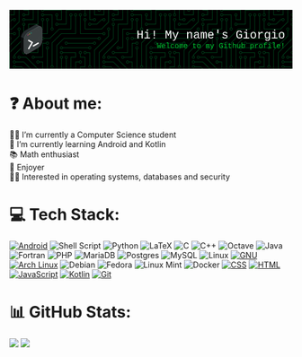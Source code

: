 ![Header](./github-header-image_v2.png)
# ❓ About me:
👨‍🎓 I’m currently a Computer Science student <br> 🌱 I’m currently learning Android and Kotlin <br> 📚 Math enthusiast <br> 🐧 Enjoyer <br> 👨‍💻 Interested in operating systems, databases and security

# 💻 Tech Stack:

[![Android](https://img.shields.io/badge/Android-3DDC84?logo=android&logoColor=white&style=for-the-badge)](#)
![Shell Script](https://img.shields.io/badge/shell_script-%23121011.svg?style=for-the-badge&logo=gnu-bash&logoColor=white) 
![Python](https://img.shields.io/badge/python-3670A0?style=for-the-badge&logo=python&logoColor=ffdd54) 
![LaTeX](https://img.shields.io/badge/latex-%23008080.svg?style=for-the-badge&logo=latex&logoColor=white) 
![C](https://img.shields.io/badge/c-%2300599C.svg?style=for-the-badge&logo=c&logoColor=white) 
![C++](https://img.shields.io/badge/c++-%2300599C.svg?style=for-the-badge&logo=c%2B%2B&logoColor=white) 
![Octave](https://img.shields.io/badge/OCTAVE-darkblue?style=for-the-badge&logo=octave&logoColor=fcd683) 
![Java](https://img.shields.io/badge/java-%23ED8B00.svg?style=for-the-badge&logo=openjdk&logoColor=white) 
![Fortran](https://img.shields.io/badge/Fortran-%23734F96.svg?style=for-the-badge&logo=fortran&logoColor=white) 
![PHP](https://img.shields.io/badge/php-%23777BB4.svg?style=for-the-badge&logo=php&logoColor=white) 
![MariaDB](https://img.shields.io/badge/MariaDB-003545?style=for-the-badge&logo=mariadb&logoColor=white) 
![Postgres](https://img.shields.io/badge/postgres-%23316192.svg?style=for-the-badge&logo=postgresql&logoColor=white) 
![MySQL](https://img.shields.io/badge/mysql-%2300000f.svg?style=for-the-badge&logo=mysql&logoColor=white) 
![Linux](https://img.shields.io/badge/Linux-FCC624?style=for-the-badge&logo=linux&logoColor=black) 
[![GNU](https://img.shields.io/badge/GNU-000000?logo=gnu&logoColor=white&style=for-the-badge)](#)
[![Arch Linux](https://img.shields.io/badge/Arch%20Linux-1793D1?logo=arch-linux&logoColor=fff&style=for-the-badge)](#)
![Debian](https://img.shields.io/badge/Debian-D70A53?style=for-the-badge&logo=debian&logoColor=white) 
![Fedora](https://img.shields.io/badge/Fedora-294172?style=for-the-badge&logo=fedora&logoColor=white) 
![Linux Mint](https://img.shields.io/badge/Linux%20Mint-87CF3E?style=for-the-badge&logo=Linux%20Mint&logoColor=white) 
![Docker](https://img.shields.io/badge/docker-%230db7ed.svg?style=for-the-badge&logo=docker&logoColor=white)
[![CSS](https://img.shields.io/badge/CSS-1572B6?logo=css3&logoColor=fff&style=for-the-badge)](#)
[![HTML](https://img.shields.io/badge/HTML-%23E34F26.svg?logo=html5&logoColor=white&style=for-the-badge)](#)
[![JavaScript](https://img.shields.io/badge/JavaScript-F7DF1E?logo=javascript&logoColor=000&style=for-the-badge)](#)
[![Kotlin](https://img.shields.io/badge/Kotlin-%237F52FF.svg?logo=kotlin&logoColor=white&style=for-the-badge)](#)
[![Git](https://img.shields.io/badge/Git-F05032?logo=git&logoColor=fff&style=for-the-badge)](#)


# 📊 GitHub Stats:
![](https://github-readme-stats.vercel.app/api?username=Giordi9902&theme=vue-dark&hide_border=false&include_all_commits=true&count_private=true)
![](https://github-readme-streak-stats.herokuapp.com/?user=Giordi9902&theme=vue-dark&hide_border=false)
<!-- Proudly created with GPRM ( https://gprm.itsvg.in ) -->
